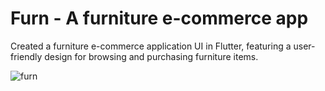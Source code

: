 # Furn - A furniture e-commerce app

Created a furniture e-commerce application UI in Flutter, featuring a user-friendly design for browsing and purchasing furniture items.

![furn](https://github.com/user-attachments/assets/b0ea0bdf-d45e-4a45-b73d-6ccceb98c10e)

